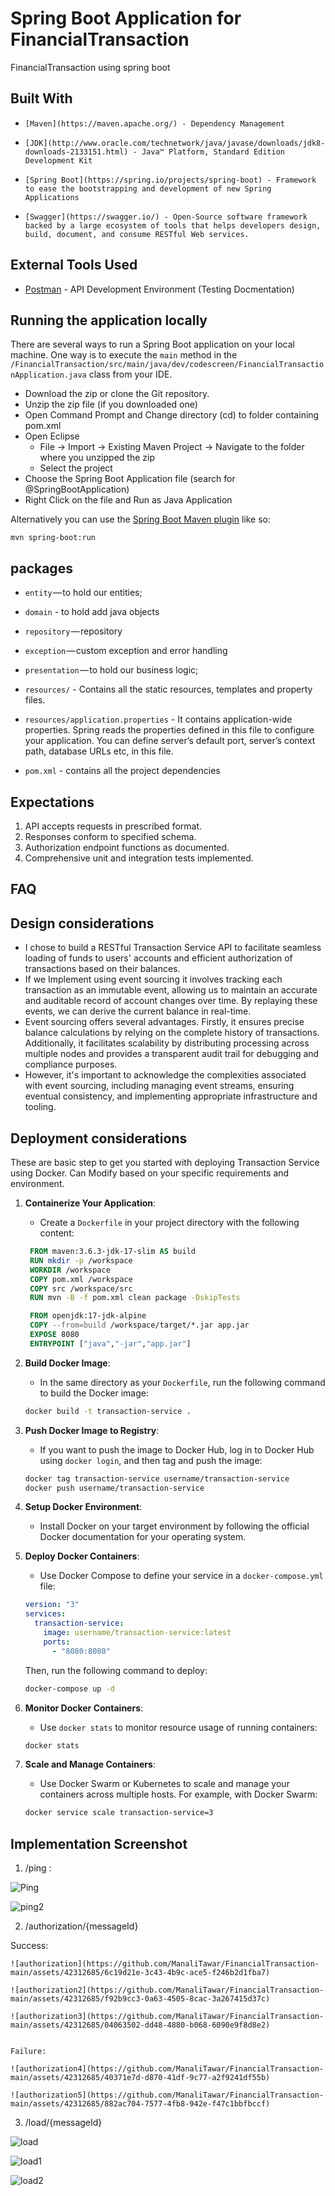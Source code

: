 # Spring Boot Application for FinancialTransaction

FinancialTransaction using spring boot

## Built With

-     [Maven](https://maven.apache.org/) - Dependency Management
-     [JDK](http://www.oracle.com/technetwork/java/javase/downloads/jdk8-downloads-2133151.html) - Java™ Platform, Standard Edition Development Kit
-     [Spring Boot](https://spring.io/projects/spring-boot) - Framework to ease the bootstrapping and development of new Spring Applications
-     [Swagger](https://swagger.io/) - Open-Source software framework backed by a large ecosystem of tools that helps developers design, build, document, and consume RESTful Web services.

## External Tools Used

- [Postman](https://www.getpostman.com/) - API Development Environment (Testing Docmentation)

## Running the application locally

There are several ways to run a Spring Boot application on your local machine. One way is to execute the `main` method in the `/FinancialTransaction/src/main/java/dev/codescreen/FinancialTransactionApplication.java` class from your IDE.

- Download the zip or clone the Git repository.
- Unzip the zip file (if you downloaded one)
- Open Command Prompt and Change directory (cd) to folder containing pom.xml
- Open Eclipse
  - File -> Import -> Existing Maven Project -> Navigate to the folder where you unzipped the zip
  - Select the project
- Choose the Spring Boot Application file (search for @SpringBootApplication)
- Right Click on the file and Run as Java Application

Alternatively you can use the [Spring Boot Maven plugin](https://docs.spring.io/spring-boot/docs/current/reference/html/build-tool-plugins-maven-plugin.html) like so:

```shell
mvn spring-boot:run
```

## packages

- `entity` — to hold our entities;
- `domain` - to hold add java objects
- `repository` — repository
- `exception` — custom exception and error handling
- `presentation` — to hold our business logic;

- `resources/` - Contains all the static resources, templates and property files.
- `resources/application.properties` - It contains application-wide properties. Spring reads the properties defined in this file to configure your application. You can define server’s default port, server’s context path, database URLs etc, in this file.

- `pom.xml` - contains all the project dependencies

## Expectations

1. API accepts requests in prescribed format.
2. Responses conform to specified schema.
3. Authorization endpoint functions as documented.
4. Comprehensive unit and integration tests implemented.

## FAQ

## Design considerations

- I chose to build a RESTful Transaction Service API to facilitate seamless loading of funds to users' accounts and efficient authorization of transactions based on their balances.
- If we Implement using event sourcing it involves tracking each transaction as an immutable event, allowing us to maintain an accurate and auditable record of account changes over time. By replaying these events, we can derive the current balance in real-time.
- Event sourcing offers several advantages. Firstly, it ensures precise balance calculations by relying on the complete history of transactions. Additionally, it facilitates scalability by distributing processing across multiple nodes and provides a transparent audit trail for debugging and compliance purposes.
- However, it's important to acknowledge the complexities associated with event sourcing, including managing event streams, ensuring eventual consistency, and implementing appropriate infrastructure and tooling.

## Deployment considerations

These are basic step to get you started with deploying Transaction Service using Docker. Can Modify based on your specific requirements and environment.

1. **Containerize Your Application**:

   - Create a `Dockerfile` in your project directory with the following content:

   ```Dockerfile
    FROM maven:3.6.3-jdk-17-slim AS build
    RUN mkdir -p /workspace
    WORKDIR /workspace
    COPY pom.xml /workspace
    COPY src /workspace/src
    RUN mvn -B -f pom.xml clean package -DskipTests

    FROM openjdk:17-jdk-alpine
    COPY --from=build /workspace/target/*.jar app.jar
    EXPOSE 8080
    ENTRYPOINT ["java","-jar","app.jar"]
   ```

2. **Build Docker Image**:

   - In the same directory as your `Dockerfile`, run the following command to build the Docker image:

   ```bash
   docker build -t transaction-service .
   ```

3. **Push Docker Image to Registry**:

   - If you want to push the image to Docker Hub, log in to Docker Hub using `docker login`, and then tag and push the image:

   ```bash
   docker tag transaction-service username/transaction-service
   docker push username/transaction-service
   ```

4. **Setup Docker Environment**:

   - Install Docker on your target environment by following the official Docker documentation for your operating system.

5. **Deploy Docker Containers**:

   - Use Docker Compose to define your service in a `docker-compose.yml` file:

   ```yaml
   version: "3"
   services:
     transaction-service:
       image: username/transaction-service:latest
       ports:
         - "8080:8080"
   ```

   Then, run the following command to deploy:

   ```bash
   docker-compose up -d
   ```

6. **Monitor Docker Containers**:

   - Use `docker stats` to monitor resource usage of running containers:

   ```bash
   docker stats
   ```

7. **Scale and Manage Containers**:
   - Use Docker Swarm or Kubernetes to scale and manage your containers across multiple hosts. For example, with Docker Swarm:
   ```bash
   docker service scale transaction-service=3
   ```

## Implementation Screenshot

1. /ping :

  ![Ping](https://github.com/ManaliTawar/FinancialTransaction-main/assets/42312685/e4f749b9-09e5-488d-a3b6-54f0bb7dd291)

  ![ping2](https://github.com/ManaliTawar/FinancialTransaction-main/assets/42312685/484d3633-6300-44f9-8faf-71333b8dd071)




2.  /authorization/{messageId}

   Success:
   
    ![authorization](https://github.com/ManaliTawar/FinancialTransaction-main/assets/42312685/6c19d21e-3c43-4b9c-ace5-f246b2d1fba7)
    
    ![authorization2](https://github.com/ManaliTawar/FinancialTransaction-main/assets/42312685/f92b9cc3-0a63-4505-8cac-3a267415d37c)
    
    ![authorization3](https://github.com/ManaliTawar/FinancialTransaction-main/assets/42312685/04063502-dd48-4880-b068-6090e9f8d8e2)
    

    Failure:
    
    ![authorization4](https://github.com/ManaliTawar/FinancialTransaction-main/assets/42312685/40371e7d-d870-41df-9c77-a2f9241df55b)

    ![authorization5](https://github.com/ManaliTawar/FinancialTransaction-main/assets/42312685/882ac704-7577-4fb8-942e-f47c1bbfbccf)




3.  /load/{messageId}
   
   ![load](https://github.com/ManaliTawar/FinancialTransaction-main/assets/42312685/69ed8964-baa3-4fdb-ade5-e3174277c5e1)

   ![load1](https://github.com/ManaliTawar/FinancialTransaction-main/assets/42312685/df9e84f9-10a1-489e-9bbd-89c7eafa9426)

   ![load2](https://github.com/ManaliTawar/FinancialTransaction-main/assets/42312685/8731f00b-d068-4b26-a80b-437aa62a4846)



